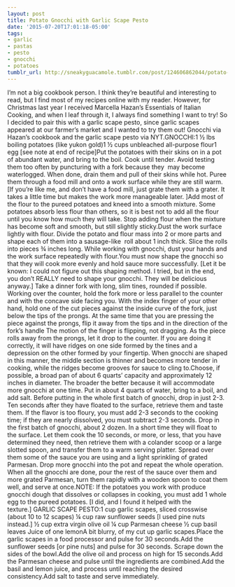 ```yaml
---
layout: post
title: Potato Gnocchi with Garlic Scape Pesto
date: '2015-07-20T17:01:18-05:00'
tags:
- garlic
- pastas
- pesto
- gnocchi
- potatoes
tumblr_url: http://sneakyguacamole.tumblr.com/post/124606862044/potato-gnocchi-with-garlic-scape-pesto
---
```

I’m not a big cookbook person. I think they’re beautiful and interesting to read, but I find most of my recipes online with my reader. However, for Christmas last year I received Marcella Hazan’s Essentials of Italian Cooking, and when I leaf through it, I always find something I want to try! So I decided to pair this with a garlic scape pesto, since garlic scapes appeared at our farmer’s market and I wanted to try them out! Gnocchi via Hazan’s cookbook and the garlic scape pesto via NYT.GNOCCHI:1 ½ lbs boiling potatoes (like yukon gold)1 ½ cups unbleached all-purpose flour1 egg [see note at end of recipe]Put the potatoes with their skins on in a pot of abundant water, and bring to the boil. Cook until tender. Avoid testing them too often by puncturing with a fork because they  may become waterlogged. When done, drain them and pull of their skins while hot. Puree them through a food mill and onto a work surface while they are still warm. [If you’re like me, and don’t have a food mill, just grate them with a grater. It takes a little time but makes the work more manageable later. ]Add most of the flour to the pureed potatoes and kneed into a smooth mixture. Some potatoes absorb less flour than others, so it is best not to add all the flour until you know how much they will take. Stop adding flour when the mixture has become soft and smooth, but still slightly sticky.Dust the work surface lightly with flour. Divide the potato and flour mass into 2 or more parts and shape each of them into a sausage-like  roll about 1 inch thick. Slice the rolls into pieces ¾ inches long. While working with gnocchi, dust your hands and the work surface repeatedly with flour.You must now shape the gnocchi so that they will cook more evenly and hold sauce more successfully. [Let it be known: I could not figure out this shaping method. I tried, but in the end, you don’t REALLY need to shape your gnocchi. They will be delicious anyway.] Take a dinner fork with long, slim tines, rounded if possible. Working over the counter, hold the fork more or less parallel to the counter and with the concave side facing you. With the index finger of your other hand, hold one of the cut pieces against the inside curve of the fork, just below the tips of the prongs. At the same time that you are pressing the piece against the prongs, flip it away from the tips and in the direction of the fork’s handle The motion of the finger is flipping, not dragging. As the piece rolls away from the prongs, let it drop to the counter. If you are doing it correctly, it will have ridges on one side formed by the tines and a depression on the other formed by your fingertip. When gnocchi are shaped in this manner, the middle section is thinner and becomes more tender in cooking, while the ridges become grooves for sauce to cling to.Choose, if possible, a broad pan of about 6 quarts’ capacity and approximately 12 inches in diameter. The broader the better because it will accommodate more gnocchi at one time. Put in about 4 quarts of water, bring to a boil, and add salt. Before putting in the whole first batch of gnocchi, drop in just 2-3. Ten seconds after they have floated to the surface, retrieve them and taste them. If the flavor is too floury, you must add 2-3 seconds to the cooking time; if they are nearly dissolved, you must subtract 2-3 seconds. Drop in the first batch of gnocchi, about 2 dozen. In a short time they will float to the surface. Let them cook the 10 seconds, or more, or less, that you have determined they need, then retrieve them with a colander scoop or a large slotted spoon, and transfer them to a warm serving platter. Spread over them some of the sauce you are using and a light sprinkling of grated Parmesan. Drop more gnocchi into the pot and repeat the whole operation. When all the gnocchi are done, pour the rest of the sauce over them and more grated Parmesan, turn them rapidly with a wooden spoon to coat them well, and serve at once.NOTE: If the potatoes you work with produce gnocchi dough that dissolves or collapses in cooking, you must add 1 whole egg to the pureed potatoes. [I did, and I found it helped with the texture.] GARLIC SCAPE PESTO:1 cup garlic scapes, sliced crosswise (about 10 to 12 scapes) ¼ cup raw sunflower seeds [I used pine nuts instead.] ½ cup extra virgin olive oil ¼ cup Parmesan cheese ½ cup basil leaves Juice of one lemonA bit blurry, of my cut up garlic scapes.Place the garlic scapes in a food processor and pulse for 30 seconds.Add the sunflower seeds [or pine nuts] and pulse for 30 seconds. Scrape down the sides of the bowl.Add the olive oil and process on high for 15 seconds.Add the Parmesan cheese and pulse until the ingredients are combined.Add the basil and lemon juice, and process until reaching the desired consistency.Add salt to taste and serve immediately.
